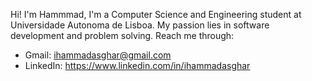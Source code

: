 Hi! I'm Hammmad, I'm a Computer Science and Engineering student at Universidade Autonoma de Lisboa. 
My passion lies in software development and problem solving.
Reach me through:
  - Gmail: ihammadasghar@gmail.com
  - LinkedIn: https://www.linkedin.com/in/ihammadasghar


